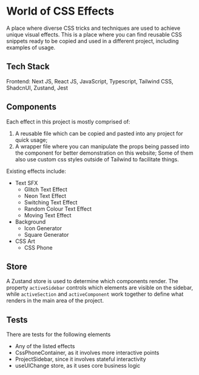 # World of CSS Effects

A place where diverse CSS tricks and techniques are used to achieve unique visual effects. This is a place where you can find reusable CSS snippets ready to be copied and used in a different project, including examples of usage.

## Tech Stack

Frontend: Next JS, React JS, JavaScript, Typescript, Tailwind CSS, ShadcnUI, Zustand, Jest

## Components

Each effect in this project is mostly comprised of:

1. A reusable file which can be copied and pasted into any project for quick usage;
2. A wrapper file where you can manipulate the props being passed into the component for better demonstration on this website;
   Some of them also use custom css styles outside of Tailwind to facilitate things.

Existing effects include:

- Text SFX
  - Glitch Text Effect
  - Neon Text Effect
  - Switching Text Effect
  - Random Colour Text Effect
  - Moving Text Effect
- Background
  - Icon Generator
  - Square Generator
- CSS Art
  - CSS Phone

## Store

A Zustand store is used to determine which components render. The property `activeSidebar` controls which elements are visible on the sidebar, while `activeSection` and `activeComponent` work together to define what renders in the main area of the project.

## Tests

There are tests for the following elements

- Any of the listed effects
- CssPhoneContainer, as it involves more interactive points
- ProjectSidebar, since it involves stateful interactivity
- useUIChange store, as it uses core business logic
